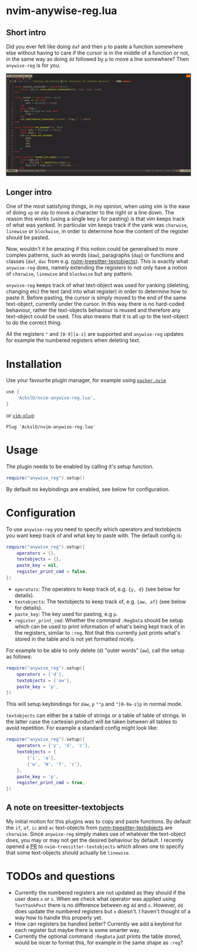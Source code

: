 # nvim-anywise-reg.lua

## Short intro
Did you ever felt like doing `daf` and then `p` to paste a function somewhere else without having to care if the cursor is in the middle of a function or not, in the same way as doing `dd` followed by `p` to move a line somewhere? Then `anywise-reg` is for you.

![](anywise.gif)

## Longer intro
One of the most satisfying things, in my opinion, when using vim is the ease of doing `xp` or `ddp` to move a character to the right or a line down.
The reason this works (using a single key `p` for pasting) is that vim keeps track of what was yanked.
In particular vim keeps track if the yank was `charwise`, `linewise` or `blockwise`, in order to determine how the content of the register should be pasted.

Now, wouldn't it be amazing if this notion could be generalised to more complex patterns, such as words (`daw`), paragraphs (`dap`) or functions and classes (`daf`, `dac` from e.g. [nvim-treesitter-textobjects](https://github.com/nvim-treesitter/nvim-treesitter-textobjects)).
This is exactly what `anywise-reg` does, namely extending the registers to not only have a notion of `charwise`, `linewise` and `blockwise` but any pattern.

`anywise-reg` keeps track of what text-object was used for yanking (deleting, changing etc) the text (and into what register) in order to determine how to paste it.
Before pasting, the cursor is simply moved to the end of the same text-object, currently under the cursor.
In this way there is no hard-coded behaviour, rather the text-objects behaviour is reused and therefore any text-object could be used.
This also means that it is all up to the text-object to do the correct thing.

All the registers `"` and `[0-9][a-z]` are supported and `anywise-reg` updates for example the numbered registers when deleting text.

# Installation

Use your favourite plugin manager, for example using [`packer.nvim`](https://github.com/wbthomason/packer.nvim)
```lua
use {
    'AckslD/nvim-anywise-reg.lua',
}
```
or [`vim-plug`](https://github.com/junegunn/vim-plug):
```vim
Plug 'AckslD/nvim-anywise-reg.lua'
```

# Usage
The plugin needs to be enabled by calling it's setup function.
```lua
require("anywise_reg").setup()
```
By default no keybindings are enabled, see below for configuration.

# Configuration
To use `anywise-reg` you need to specify which operators and textobjects you want keep track of and what key to paste with.
The default config is:
```lua
require("anywise_reg").setup({
    operators = {},
    textobjects = {},
    paste_key = nil,
    register_print_cmd = false,
})
```
* `operators`: The operators to keep track of, e.g. `{y, d}` (see below for details).
* `textobjects`: The textobjects to keep track of, e.g. `{aw, af}` (see below for details).
* `paste_key`: The key used for pasting, e.g `p`.
* `register_print_cmd`: Whether the command `:RegData` should be setup which can be used to print information of what's being kept track of in the registers, similar to `:reg`. Not that this currently just prints what's stored in the table and is not yet formatted nicely.

For example to be able to only delete (`d`) "outer words" (`aw`), call the setup as follows:
```lua
require("anywise_reg").setup({
    operators = {'d'},
    textobjects = {'aw'},
    paste_key = 'p',
})
```
This will setup keybindings for `daw`, `p` `""p` and `"[0-9a-z]p` in normal mode.

`textobjects` can either be a table of strings or a table of table of strings.
In the latter case the cartesian product will be taken between all tables to avoid repetition.
For example a standard config might look like:
```lua
require("anywise_reg").setup({
    operators = {'y', 'd', 'c'},
    textobjects = {
        {'i', 'a'},
        {'w', 'W', 'f', 'c'},
    },
    paste_key = 'p',
    register_print_cmd = true,
})
```

## A note on treesitter-textobjects
My initial motion for this plugins was to copy and paste functions.
By default the `if`, `af`, `ic` and `ac` text-objects from [nvim-treesitter-textobjects](https://github.com/nvim-treesitter/nvim-treesitter-textobjects) are `charwise`.
Since `anywise-reg` simply makes use of whatever the text-object does, you may or may not get the desired behaviour by default.
I recently opened a [PR](https://github.com/nvim-treesitter/nvim-treesitter-textobjects/pull/70) to `nvim-treesitter-textobjects` which allows one to specify that some text-objects should actually be `linewise`.

# TODOs and questions
* Currently the numbered registers are not updated as they should if the user does `x` or `s`.
  When we check what operator was applied using `TextYankPost` there is no difference between eg `dd` and `x`.
  However, `dd` does update the numbered registers but `x` doesn't.
  I haven't thought of a way how to handle this properly yet.
* How can registers be handled better? Currently we add a keybind for each register but maybe there is some smarter way.
* Currently the optional command `:RegData` just prints the table stored, would be nicer to format this, for example in the same shape as `:reg`?
